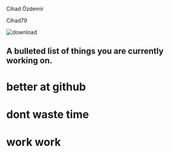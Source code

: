 Cihad Özdemir 

Cihad79


![download](https://user-images.githubusercontent.com/113179470/215455146-e132a380-9eac-4ef0-bd43-bf45cd89805f.jpg)

## A bulleted list of things you are currently working on.

# better at github 
# dont waste time
# work work 
